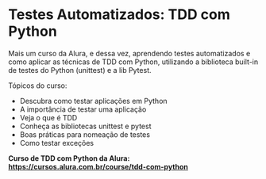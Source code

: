 # Testes Automatizados: TDD com Python

Mais um curso da Alura, e dessa vez, aprendendo testes automatizados e como aplicar as técnicas de TDD com Python, utilizando a biblioteca built-in de testes do Python (unittest) e a lib Pytest.

Tópicos do curso:
- Descubra como testar aplicações em Python
- A importância de testar uma aplicação
- Veja o que é TDD
- Conheça as bibliotecas unittest e pytest
- Boas práticas para nomeação de testes
- Como testar exceções

<strong>Curso de TDD com Python da Alura: https://cursos.alura.com.br/course/tdd-com-python</strong>
